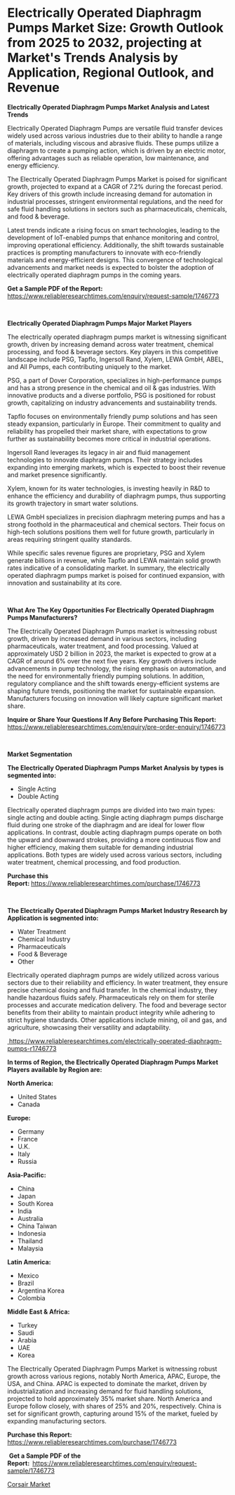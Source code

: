 <p><h1>Electrically Operated Diaphragm Pumps Market Size: Growth Outlook from 2025 to 2032, projecting at Market's Trends Analysis by Application, Regional Outlook, and Revenue</h1></p><p><strong>Electrically Operated Diaphragm Pumps Market Analysis and Latest Trends</strong></p>
<p><p>Electrically Operated Diaphragm Pumps are versatile fluid transfer devices widely used across various industries due to their ability to handle a range of materials, including viscous and abrasive fluids. These pumps utilize a diaphragm to create a pumping action, which is driven by an electric motor, offering advantages such as reliable operation, low maintenance, and energy efficiency. </p><p>The Electrically Operated Diaphragm Pumps Market is poised for significant growth, projected to expand at a CAGR of 7.2% during the forecast period. Key drivers of this growth include increasing demand for automation in industrial processes, stringent environmental regulations, and the need for safe fluid handling solutions in sectors such as pharmaceuticals, chemicals, and food & beverage. </p><p>Latest trends indicate a rising focus on smart technologies, leading to the development of IoT-enabled pumps that enhance monitoring and control, improving operational efficiency. Additionally, the shift towards sustainable practices is prompting manufacturers to innovate with eco-friendly materials and energy-efficient designs. This convergence of technological advancements and market needs is expected to bolster the adoption of electrically operated diaphragm pumps in the coming years.</p></p>
<p><strong>Get a Sample PDF of the Report:&nbsp;</strong> <a href="https://www.reliableresearchtimes.com/enquiry/request-sample/1746773?utm_campaign=2464&utm_medium=2&utm_source=Github&utm_content=ia&utm_term=09042025&utm_id=electrically-operated-diaphragm-pumps">https://www.reliableresearchtimes.com/enquiry/request-sample/1746773</a></p>
<p>&nbsp;</p>
<p><strong>Electrically Operated Diaphragm Pumps Major Market Players</strong></p>
<p><p>The electrically operated diaphragm pumps market is witnessing significant growth, driven by increasing demand across water treatment, chemical processing, and food & beverage sectors. Key players in this competitive landscape include PSG, Tapflo, Ingersoll Rand, Xylem, LEWA GmbH, ABEL, and All Pumps, each contributing uniquely to the market.</p><p>PSG, a part of Dover Corporation, specializes in high-performance pumps and has a strong presence in the chemical and oil & gas industries. With innovative products and a diverse portfolio, PSG is positioned for robust growth, capitalizing on industry advancements and sustainability trends.</p><p>Tapflo focuses on environmentally friendly pump solutions and has seen steady expansion, particularly in Europe. Their commitment to quality and reliability has propelled their market share, with expectations to grow further as sustainability becomes more critical in industrial operations.</p><p>Ingersoll Rand leverages its legacy in air and fluid management technologies to innovate diaphragm pumps. Their strategy includes expanding into emerging markets, which is expected to boost their revenue and market presence significantly.</p><p>Xylem, known for its water technologies, is investing heavily in R&D to enhance the efficiency and durability of diaphragm pumps, thus supporting its growth trajectory in smart water solutions.</p><p>LEWA GmbH specializes in precision diaphragm metering pumps and has a strong foothold in the pharmaceutical and chemical sectors. Their focus on high-tech solutions positions them well for future growth, particularly in areas requiring stringent quality standards.</p><p>While specific sales revenue figures are proprietary, PSG and Xylem generate billions in revenue, while Tapflo and LEWA maintain solid growth rates indicative of a consolidating market. In summary, the electrically operated diaphragm pumps market is poised for continued expansion, with innovation and sustainability at its core.</p></p>
<p>&nbsp;</p>
<p><strong>What Are The Key Opportunities For Electrically Operated Diaphragm Pumps Manufacturers?</strong></p>
<p><p>The Electrically Operated Diaphragm Pumps market is witnessing robust growth, driven by increased demand in various sectors, including pharmaceuticals, water treatment, and food processing. Valued at approximately USD 2 billion in 2023, the market is expected to grow at a CAGR of around 6% over the next five years. Key growth drivers include advancements in pump technology, the rising emphasis on automation, and the need for environmentally friendly pumping solutions. In addition, regulatory compliance and the shift towards energy-efficient systems are shaping future trends, positioning the market for sustainable expansion. Manufacturers focusing on innovation will likely capture significant market share.</p></p>
<p><strong>Inquire or Share Your Questions If Any Before Purchasing This Report:</strong> <a href="https://www.reliableresearchtimes.com/enquiry/pre-order-enquiry/1746773?utm_campaign=2464&utm_medium=2&utm_source=Github&utm_content=ia&utm_term=09042025&utm_id=electrically-operated-diaphragm-pumps">https://www.reliableresearchtimes.com/enquiry/pre-order-enquiry/1746773</a></p>
<p>&nbsp;</p>
<p><strong>Market Segmentation</strong></p>
<p><strong>The Electrically Operated Diaphragm Pumps Market Analysis by types is segmented into:</strong></p>
<p><ul><li>Single Acting</li><li>Double Acting</li></ul></p>
<p><p>Electrically operated diaphragm pumps are divided into two main types: single acting and double acting. Single acting diaphragm pumps discharge fluid during one stroke of the diaphragm and are ideal for lower flow applications. In contrast, double acting diaphragm pumps operate on both the upward and downward strokes, providing a more continuous flow and higher efficiency, making them suitable for demanding industrial applications. Both types are widely used across various sectors, including water treatment, chemical processing, and food production.</p></p>
<p><strong>Purchase this Report:&nbsp;</strong><a href="https://www.reliableresearchtimes.com/purchase/1746773?utm_campaign=2464&utm_medium=2&utm_source=Github&utm_content=ia&utm_term=09042025&utm_id=electrically-operated-diaphragm-pumps">https://www.reliableresearchtimes.com/purchase/1746773</a></p>
<p>&nbsp;</p>
<p><strong>The Electrically Operated Diaphragm Pumps Market Industry Research by Application is segmented into:</strong></p>
<p><ul><li>Water Treatment</li><li>Chemical Industry</li><li>Pharmaceuticals</li><li>Food & Beverage</li><li>Other</li></ul></p>
<p><p>Electrically operated diaphragm pumps are widely utilized across various sectors due to their reliability and efficiency. In water treatment, they ensure precise chemical dosing and fluid transfer. In the chemical industry, they handle hazardous fluids safely. Pharmaceuticals rely on them for sterile processes and accurate medication delivery. The food and beverage sector benefits from their ability to maintain product integrity while adhering to strict hygiene standards. Other applications include mining, oil and gas, and agriculture, showcasing their versatility and adaptability.</p></p>
<p><a href="https://www.reliableresearchtimes.com/electrically-operated-diaphragm-pumps-r1746773?utm_campaign=2464&utm_medium=2&utm_source=Github&utm_content=ia&utm_term=09042025&utm_id=electrically-operated-diaphragm-pumps">&nbsp;https://www.reliableresearchtimes.com/electrically-operated-diaphragm-pumps-r1746773</a></p>
<p><strong>In terms of Region, the Electrically Operated Diaphragm Pumps Market Players available by Region are:</strong></p>
<p>
    <p> <strong> North America: </strong>
        <ul>
            <li>United States</li>
            <li>Canada</li>
        </ul>
        </p> 
    <p> <strong> Europe: </strong>
        <ul>
            <li>Germany</li>
            <li>France</li>
            <li>U.K.</li>
            <li>Italy</li>
            <li>Russia</li>
        </ul>
        </p> 
    <p> <strong> Asia-Pacific: </strong>
        <ul>
            <li>China</li>
            <li>Japan</li>
            <li>South Korea</li>
            <li>India</li>
            <li>Australia</li>
            <li>China Taiwan</li>
            <li>Indonesia</li>
            <li>Thailand</li>
            <li>Malaysia</li>
        </ul>
        </p> 
    <p> <strong> Latin America: </strong>
        <ul>
            <li>Mexico</li>
            <li>Brazil</li>
            <li>Argentina Korea</li>
            <li>Colombia</li>
        </ul>
        </p> 
    <p> <strong> Middle East & Africa: </strong>
        <ul>
            <li>Turkey</li>
            <li>Saudi</li>
            <li>Arabia</li>
            <li>UAE</li>
            <li>Korea</li>
        </ul>
    </p>
    </p>
<p><p>The Electrically Operated Diaphragm Pumps Market is witnessing robust growth across various regions, notably North America, APAC, Europe, the USA, and China. APAC is expected to dominate the market, driven by industrialization and increasing demand for fluid handling solutions, projected to hold approximately 35% market share. North America and Europe follow closely, with shares of 25% and 20%, respectively. China is set for significant growth, capturing around 15% of the market, fueled by expanding manufacturing sectors.</p></p>
<p><strong>Purchase this Report: </strong><a href="https://www.reliableresearchtimes.com/purchase/1746773?utm_campaign=2464&utm_medium=2&utm_source=Github&utm_content=ia&utm_term=09042025&utm_id=electrically-operated-diaphragm-pumps">https://www.reliableresearchtimes.com/purchase/1746773</a></p>
<p>&nbsp;<strong>Get a Sample PDF of the Report:&nbsp;&nbsp;</strong><a href="https://www.reliableresearchtimes.com/enquiry/request-sample/1746773?utm_campaign=2464&utm_medium=2&utm_source=Github&utm_content=ia&utm_term=09042025&utm_id=electrically-operated-diaphragm-pumps">https://www.reliableresearchtimes.com/enquiry/request-sample/1746773</a></p>
<p><strong></strong></p>
<p><p><a href="https://github.com/hillsmyung726/Market-Research-Report-List-1/blob/main/corsair-market.md?utm_campaign=2464&utm_medium=2&utm_source=Github&utm_content=ia&utm_term=09042025&utm_id=electrically-operated-diaphragm-pumps">Corsair Market</a></p></p>